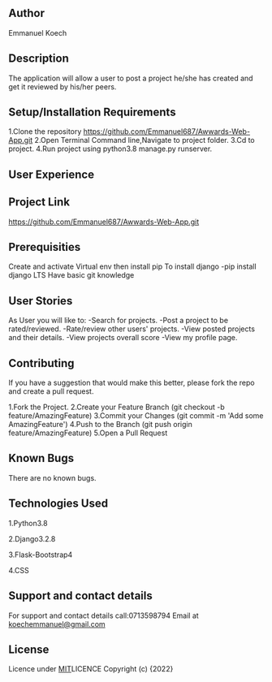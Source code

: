 ## Author
Emmanuel Koech
## Description
The application will allow a user to post a project he/she has created and get it reviewed by his/her peers.
## Setup/Installation Requirements
1.Clone the repository https://github.com/Emmanuel687/Awwards-Web-App.git
2.Open Terminal Command line,Navigate to project folder.
3.Cd to project.
4.Run project using python3.8 manage.py runserver.

## User Experience

## Project Link
https://github.com/Emmanuel687/Awwards-Web-App.git
## Prerequisities
Create and activate Virtual env then install pip To install django -pip install django LTS Have basic git knowledge

## User Stories
As User you will like to:
-Search for projects.
-Post a project to be rated/reviewed.
-Rate/review other users' projects.
-View posted projects and their details.
-View projects overall score
-View my profile page.

## Contributing
If you have a suggestion that would make this better, please fork the repo and create a pull request.

1.Fork the Project.
2.Create your Feature Branch (git checkout -b feature/AmazingFeature)
3.Commit your Changes (git commit -m 'Add some AmazingFeature')
4.Push to the Branch (git push origin feature/AmazingFeature)
5.Open a Pull Request
## Known Bugs
There are no known bugs.

## Technologies Used
1.Python3.8

2.Django3.2.8

3.Flask-Bootstrap4

4.CSS
## Support and contact details
For support and contact details call:0713598794 Email at koechemmanuel@gmail.com

## License
Licence under [MIT](https://choosealicense.com/licenses/mit/#)LICENCE 
Copyright (c) {2022} 